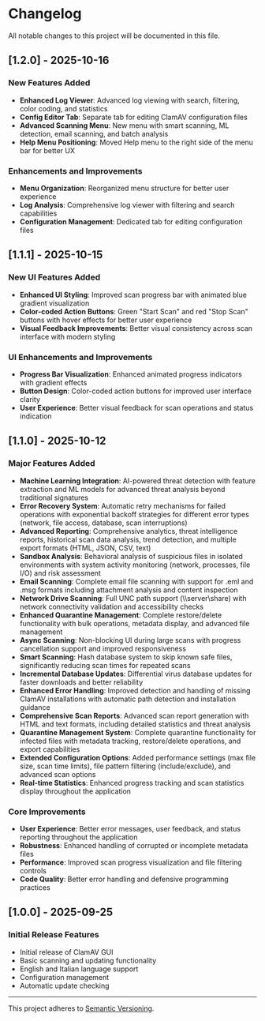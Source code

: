 # Changelog

All notable changes to this project will be documented in this file.

## [1.2.0] - 2025-10-16

### New Features Added

- **Enhanced Log Viewer**: Advanced log viewing with search, filtering, color coding, and statistics
- **Config Editor Tab**: Separate tab for editing ClamAV configuration files
- **Advanced Scanning Menu**: New menu with smart scanning, ML detection, email scanning, and batch analysis
- **Help Menu Positioning**: Moved Help menu to the right side of the menu bar for better UX

### Enhancements and Improvements

- **Menu Organization**: Reorganized menu structure for better user experience
- **Log Analysis**: Comprehensive log viewer with filtering and search capabilities
- **Configuration Management**: Dedicated tab for editing configuration files

## [1.1.1] - 2025-10-15

### New UI Features Added

- **Enhanced UI Styling**: Improved scan progress bar with animated blue gradient visualization
- **Color-coded Action Buttons**: Green "Start Scan" and red "Stop Scan" buttons with hover effects for better user experience
- **Visual Feedback Improvements**: Better visual consistency across scan interface with modern styling

### UI Enhancements and Improvements

- **Progress Bar Visualization**: Enhanced animated progress indicators with gradient effects
- **Button Design**: Color-coded action buttons for improved user interface clarity
- **User Experience**: Better visual feedback for scan operations and status indication

## [1.1.0] - 2025-10-12

### Major Features Added

- **Machine Learning Integration**: AI-powered threat detection with feature extraction and ML models for advanced threat analysis beyond traditional signatures
- **Error Recovery System**: Automatic retry mechanisms for failed operations with exponential backoff strategies for different error types (network, file access, database, scan interruptions)
- **Advanced Reporting**: Comprehensive analytics, threat intelligence reports, historical scan data analysis, trend detection, and multiple export formats (HTML, JSON, CSV, text)
- **Sandbox Analysis**: Behavioral analysis of suspicious files in isolated environments with system activity monitoring (network, processes, file I/O) and risk assessment
- **Email Scanning**: Complete email file scanning with support for .eml and .msg formats including attachment analysis and content inspection
- **Network Drive Scanning**: Full UNC path support (\\\\server\\share) with network connectivity validation and accessibility checks
- **Enhanced Quarantine Management**: Complete restore/delete functionality with bulk operations, metadata display, and advanced file management
- **Async Scanning**: Non-blocking UI during large scans with progress cancellation support and improved responsiveness
- **Smart Scanning**: Hash database system to skip known safe files, significantly reducing scan times for repeated scans
- **Incremental Database Updates**: Differential virus database updates for faster downloads and better reliability
- **Enhanced Error Handling**: Improved detection and handling of missing ClamAV installations with automatic path detection and installation guidance
- **Comprehensive Scan Reports**: Advanced scan report generation with HTML and text formats, including detailed statistics and threat analysis
- **Quarantine Management System**: Complete quarantine functionality for infected files with metadata tracking, restore/delete operations, and export capabilities
- **Extended Configuration Options**: Added performance settings (max file size, scan time limits), file pattern filtering (include/exclude), and advanced scan options
- **Real-time Statistics**: Enhanced progress tracking and scan statistics display throughout the application

### Core Improvements

- **User Experience**: Better error messages, user feedback, and status reporting throughout the application
- **Robustness**: Enhanced handling of corrupted or incomplete metadata files
- **Performance**: Improved scan progress visualization and file filtering controls
- **Code Quality**: Better error handling and defensive programming practices

## [1.0.0] - 2025-09-25

### Initial Release Features

- Initial release of ClamAV GUI
- Basic scanning and updating functionality
- English and Italian language support
- Configuration management
- Automatic update checking

---

This project adheres to [Semantic Versioning](https://semver.org/spec/v2.0.0.html).
